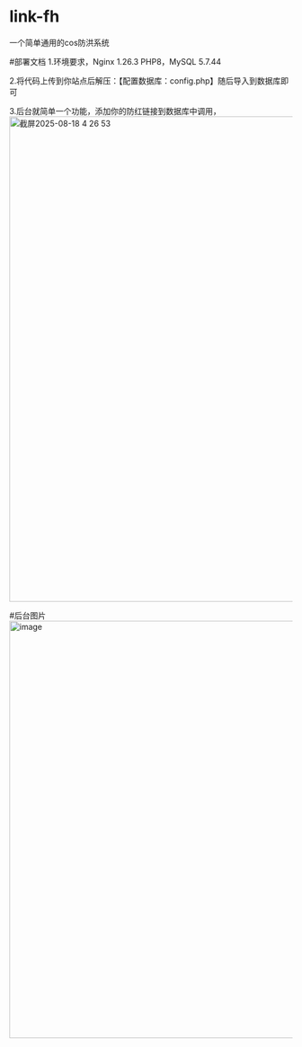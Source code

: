 # link-fh
一个简单通用的cos防洪系统

#部署文档
1.环境要求，Nginx 1.26.3 PHP8，MySQL 5.7.44

2.将代码上传到你站点后解压：【配置数据库：config.php】随后导入到数据库即可

3.后台就简单一个功能，添加你的防红链接到数据库中调用，
<img width="1306" height="864" alt="截屏2025-08-18 4 26 53" src="https://github.com/user-attachments/assets/08b5ad38-bdb3-4d62-aeb3-c491d0621146" />

#后台图片
<img width="1255" height="743" alt="image" src="https://github.com/user-attachments/assets/a081eee6-920a-434a-9fbe-6faa680e495d" />
